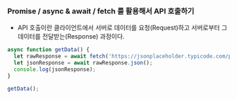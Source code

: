 ### Promise / async & await / fetch 를 활용해서 API 호출하기
* API 호출이란 클라이언트에서 서버로 데이터를 요청(Request)하고 서버로부터 그 데이터를 전달받는(Response) 과정이다.
```javascript
async function getData() {
  let rawResponse = await fetch('https://jsonplaceholder.typicode.com/posts');
  let jsonResponse = await rawResponse.json();
  console.log(jsonResponse);
}

getData();
```